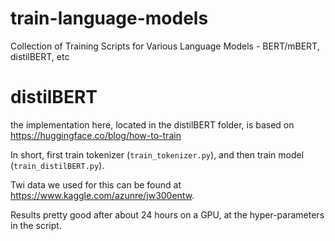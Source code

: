 # train-language-models
Collection of Training Scripts for Various Language Models - BERT/mBERT, distilBERT, etc

# distilBERT
the implementation here, located in the distilBERT folder, is based on https://huggingface.co/blog/how-to-train

In short, first train tokenizer (`train_tokenizer.py`), and then train model (`train_distilBERT.py`).

Twi data we used for this can be found at https://www.kaggle.com/azunre/jw300entw. 

Results pretty good after about 24 hours on a GPU, at the hyper-parameters in the script.
